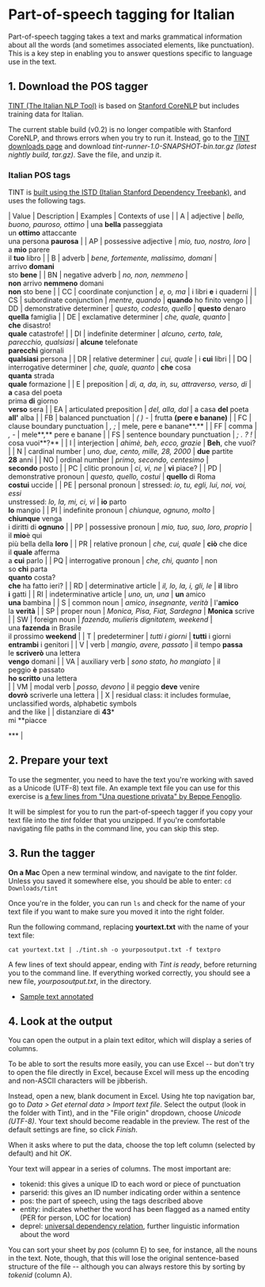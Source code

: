 # Part-of-speech tagging for Italian
Part-of-speech tagging takes a text and marks grammatical information about all the words (and sometimes associated elements, like punctuation). This is a key step in enabling you to answer questions specific to language use in the text.

## 1. Download the POS tagger
[TINT (The Italian NLP Tool)](http://tint.fbk.eu/) is based on [Stanford CoreNLP](https://stanfordnlp.github.io/CoreNLP/) but includes training data for Italian.

The current stable build (v0.2) is no longer compatible with Stanford CoreNLP, and throws errors when you try to run it. Instead, go to the [TINT downloads page](http://tint.fbk.eu/download.html) and download *tint-runner-1.0-SNAPSHOT-bin.tar.gz (latest nightly build, tar.gz)*. Save the file, and unzip it.

### Italian POS tags
TINT is [built using the ISTD (Italian Stanford Dependency Treebank)](http://tint.fbk.eu/pos.html), and uses the following tags.

| Value | Description | Examples | Contexts of use |
| A | adjective | *bello, buono, pauroso, ottimo* | una **bella** passeggiata\
un **ottimo** attaccante\
una persona **paurosa** |
| AP | possessive adjective | *mio, tuo, nostro, loro* | a **mio** parere\
il **tuo** libro |
| B | adverb | *bene, fortemente, malissimo, domani* | arrivo **domani**\
sto **bene** |
| BN | negative adverb | *no, non, nemmeno* | **non** arrivo **nemmeno** domani\
**non** sto bene |
| CC | coordinate conjunction | *e, o, ma* | i libri **e** i quaderni |
| CS | subordinate conjunction | *mentre, quando* | **quando** ho finito vengo |
| DD | demonstrative determiner | *questo, codesto, quello* | **questo** denaro\
**quella** famiglia |
| DE | exclamative determiner | *che, quale, quanto* | **che** disastro!\
**quale** catastrofe! |
| DI | indefinite determiner | *alcuno, certo, tale, parecchio, qualsiasi* | **alcune** telefonate\
**parecchi** giornali\
**qualsiasi** persona |
| DR | relative determiner | *cui, quale* | i **cui** libri |
| DQ | interrogative determiner | *che, quale, quanto* | **che** cosa\
**quanta** strada\
**quale** formazione |
| E | preposition | *di, a, da, in, su, attraverso, verso, di* | **a** casa del poeta\
prima **di** giorno\
**verso** sera |
| EA | articulated preposition | *del, alla, dal* | a casa **del** poeta\
**all'** alba |
| FB | balanced punctuation | *( ) -* | frutta **(**pere e banane**)** |
| FC | clause boundary punctuation | *, ;* | mele, pere e banane**.** |
| FF | comma | *, -* | mele**,** pere e banane |
| FS | sentence boundary punctuation | *; . ? !* | cosa vuoi**?** |
| I | interjection | *ahimè, beh, ecco, grazie* | **Beh**, che vuoi? |
| N | cardinal number | *uno, due, cento, mille, 28, 2000* | **due** partite\
**28** anni |
| NO | ordinal number | *primo, secondo, centesimo* | **secondo** posto |
| PC | clitic pronoun | *ci, vi, ne* | **vi** piace? |
| PD | demonstrative pronoun | *questo, quello, costui* | **quello** di Roma\
**costui** uccide |
| PE | personal pronoun | stressed: *io, tu, egli, lui, noi, voi, essi*\
unstressed: *lo, la, mi, ci, vi* | **io** parto\
**lo** mangio |
| PI | indefinite pronoun | *chiunque, ognuno, molto* | **chiunque** venga\
i diritti di **ognuno** |
| PP | possessive pronoun | *mio, tuo, suo, loro, proprio* | il **mio**è qui\
più bella della **loro** |
| PR | relative pronoun | *che, cui, quale* | **ciò** che dice\
il **quale** afferma\
a **cui** parlo |
| PQ | interrogative pronoun | *che, chi, quanto* | non so **chi** parta\
**quanto** costa?\
**che** ha fatto ieri? |
| RD | determinative article | *il, lo, la, i, gli, le* | **il** libro\
**i** gatti |
| RI | indeterminative article | *uno, un, una* | **un** amico\
**una** bambina |
| S | common noun | *amico, insegnante, verità* | l'**amico**\
la **verità** |
| SP | proper noun | *Monica, Pisa, Fiat, Sardegna* | **Monica** scrive |
| SW | foreign noun | *fazenda, mulieris dignitatem, weekend* | una **fazenda** in Brasile\
il prossimo **weekend** |
| T | predeterminer | *tutti i giorni* | **tutti** i giorni\
**entrambi** i genitori |
| V | verb | *mangio, avere, passato* | il tempo **passa**\
le **scriverò** una lettera\
**vengo** domani |
| VA | auxiliary verb | *sono stato, ho mangiato* | il peggio **è** passato\
**ho scritto** una lettera\
 |
| VM | modal verb | *posso, devono* | il peggio **deve** venire\
**dovrò** scriverle una lettera |
| X | residual class: it includes formulae,\
unclassified words, alphabetic symbols\
and the like |  | distanziare di **43***\
mi **piacce

*** |


## 2. Prepare your text
To use the segmenter, you need to have the text you're working with saved as a Unicode (UTF-8) text file. An example text file you can use for this exercise is [a few lines from "Una questione privata" by  Beppe Fenoglio](questione.txt).

It will be simplest for you to run the part-of-speech tagger if you copy your text file into the _tint_ folder that you unzipped. If you're comfortable navigating file paths in the command line, you can skip this step.

## 3. Run the tagger
**On a Mac**
Open a new terminal window, and navigate to the *tint* folder. Unless you saved it somewhere else, you should be able to enter:
`cd Downloads/tint`

Once you're in the folder, you can run `ls` and check for the name of your text file if you want to make sure you moved it into the right folder.

Run the following command, replacing **yourtext.txt** with the name of your text file:

`cat yourtext.txt | ./tint.sh -o yourposoutput.txt -f textpro`

A few lines of text should appear, ending with *Tint is ready*, before returning you to the command line. If everything worked correctly, you should see a new file, *yourposoutput.txt*, in the directory.

- [Sample text annotated](questione-pos.txt)

## 4. Look at the output
You can open the output in a plain text editor, which will display a series of columns. 

To be able to sort the results more easily, you can use Excel -- but don't try to open the file directly in Excel, because Excel will mess up the encoding and non-ASCII characters will be jibberish.

Instead, open a new, blank document in Excel. Using hte top navigation bar, go to *Data > Get eternal data > Import text file*. Select the output (look in the folder with Tint), and in the "File origin" dropdown, choose *Unicode (UTF-8)*. Your text should become readable in the preview. The rest of the default settings are fine, so click *Finish*.

When it asks where to put the data, choose the top left column (selected by default) and hit *OK*.

Your text will appear in a series of columns. The most important are:

* tokenid: this gives a unique ID to each word or piece of punctuation
* parserid: this gives an ID number indicating order within a sentence
* pos: the part of speech, using the tags described above
* entity: indicates whether the word has been flagged as a named entity (PER for person, LOC for location)
* deprel: [universal dependency relation](https://universaldependencies.org/u/dep/index.html), further linguistic information about the word

You can sort your sheet by *pos* (column E) to see, for instance, all the nouns in the text. Note, though, that this will lose the original sentence-based structure of the file -- although you can always restore this by sorting by *tokenid* (column A).
